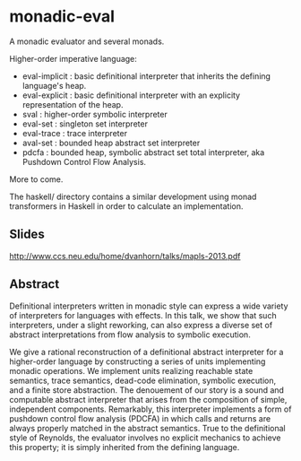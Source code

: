 monadic-eval
============

A monadic evaluator and several monads.

Higher-order imperative language:

- eval-implicit : basic definitional interpreter
  that inherits the defining language's heap.
- eval-explicit : basic definitional interpreter
  with an explicity representation of the heap.
- sval : higher-order symbolic interpreter
- eval-set : singleton set interpreter
- eval-trace : trace interpreter
- aval-set : bounded heap abstract set interpreter
- pdcfa : bounded heap, symbolic abstract set total interpreter,
  aka Pushdown Control Flow Analysis.

More to come.

The haskell/ directory contains a similar development using monad
transformers in Haskell in order to calculate an implementation.

Slides
------

http://www.ccs.neu.edu/home/dvanhorn/talks/mapls-2013.pdf

Abstract
--------

Definitional interpreters written in monadic style can express a wide
variety of interpreters for languages with effects. In this talk, we
show that such interpreters, under a slight reworking, can also
express a diverse set of abstract interpretations from flow analysis
to symbolic execution.

We give a rational reconstruction of a definitional abstract
interpreter for a higher-order language by constructing a series of
units implementing monadic operations. We implement units realizing
reachable state semantics, trace semantics, dead-code elimination,
symbolic execution, and a finite store abstraction. The denouement of
our story is a sound and computable abstract interpreter that arises
from the composition of simple, independent components. Remarkably,
this interpreter implements a form of pushdown control flow analysis
(PDCFA) in which calls and returns are always properly matched in the
abstract semantics. True to the definitional style of Reynolds, the
evaluator involves no explicit mechanics to achieve this property; it
is simply inherited from the defining language.